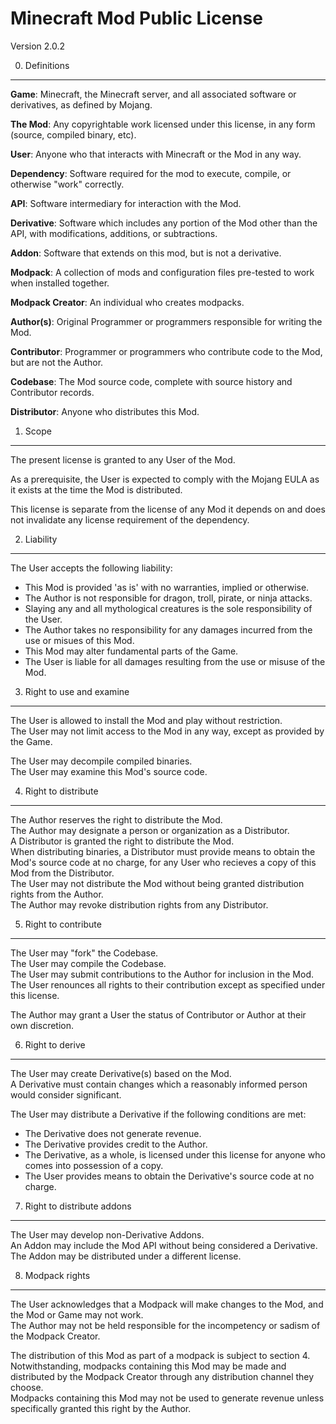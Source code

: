 Minecraft Mod Public License
============================

Version 2.0.2

0. Definitions
--------------

**Game**: Minecraft, the Minecraft server, and all associated software or derivatives, as defined by Mojang.

**The Mod**: Any copyrightable work licensed under this license, in any form (source, compiled binary, etc).

**User**: Anyone who that interacts with Minecraft or the Mod in any way.

**Dependency**: Software required for the mod to execute, compile, or otherwise "work" correctly.

**API**: Software intermediary for interaction with the Mod.

**Derivative**: Software which includes any portion of the Mod other than the API, with modifications, additions, or subtractions.

**Addon**: Software that extends on this mod, but is not a derivative.

**Modpack**: A collection of mods and configuration files pre-tested to work when installed together.

**Modpack Creator**: An individual who creates modpacks.

**Author(s)**: Original Programmer or programmers responsible for writing the Mod.

**Contributor**: Programmer or programmers who contribute code to the Mod, but are not the Author.

**Codebase**: The Mod source code, complete with source history and Contributor records.

**Distributor**: Anyone who distributes this Mod.

1. Scope
--------

The present license is granted to any User of the Mod.

As a prerequisite, the User is expected to comply with the Mojang EULA as it exists at the time the Mod is distributed.

This license is separate from the license of any Mod it depends on and does not invalidate any license requirement of the dependency.

2. Liability
--------

The User accepts the following liability:
 - This Mod is provided 'as is' with no warranties, implied or otherwise.
 - The Author is not responsible for dragon, troll, pirate, or ninja attacks.
 - Slaying any and all mythological creatures is the sole responsibility of the User.
 - The Author takes no responsibility for any damages incurred from the use or misues of this Mod.
 - This Mod may alter fundamental parts of the Game.
 - The User is liable for all damages resulting from the use or misuse of the Mod.

3. Right to use and examine
--------

The User is allowed to install the Mod and play without restriction.  
The User may not limit access to the Mod in any way, except as provided by the Game.  

The User may decompile compiled binaries.  
The User may examine this Mod's source code.

4. Right to distribute
--------

The Author reserves the right to distribute the Mod.  
The Author may designate a person or organization as a Distributor.  
A Distributor is granted the right to distribute the Mod.  
When distributing binaries, a Distributor must provide means to obtain the Mod's source code at no charge, for any User who recieves a copy of this Mod from the Distributor.  
The User may not distribute the Mod without being granted distribution rights from the Author.  
The Author may revoke distribution rights from any Distributor.  

5. Right to contribute
--------

The User may "fork" the Codebase.  
The User may compile the Codebase.  
The User may submit contributions to the Author for inclusion in the Mod.  
The User renounces all rights to their contribution except as specified under this license.  

The Author may grant a User the status of Contributor or Author at their own discretion.  

6. Right to derive
--------

The User may create Derivative(s) based on the Mod.  
A Derivative must contain changes which a reasonably informed person would consider significant.  

The User may distribute a Derivative if the following conditions are met:
 - The Derivative does not generate revenue.
 - The Derivative provides credit to the Author.
 - The Derivative, as a whole, is licensed under this license for anyone who comes into possession of a copy.
 - The User provides means to obtain the Derivative's source code at no charge.

7. Right to distribute addons
--------

The User may develop non-Derivative Addons.  
An Addon may include the Mod API without being considered a Derivative.  
The Addon may be distributed under a different license.  

8. Modpack rights
--------

The User acknowledges that a Modpack will make changes to the Mod, and the Mod or Game may not work.  
The Author may not be held responsible for the incompetency or sadism of the Modpack Creator.  

The distribution of this Mod as part of a modpack is subject to section 4. Notwithstanding, modpacks containing this Mod may be made and distributed by the Modpack Creator through any distribution channel they choose.  
Modpacks containing this Mod may not be used to generate revenue unless specifically granted this right by the Author.  
